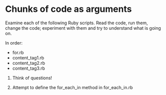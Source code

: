 # Chunks of code as arguments

Examine each of the following Ruby scripts. Read the code, run them, change the code; experiment with them and try to understand what is going on.

In order:
- for.rb
- content_tag1.rb
- content_tag2.rb
- content_tag3.rb

1) Think of questions!

2) Attempt to define the for_each_in method in for_each_in.rb
